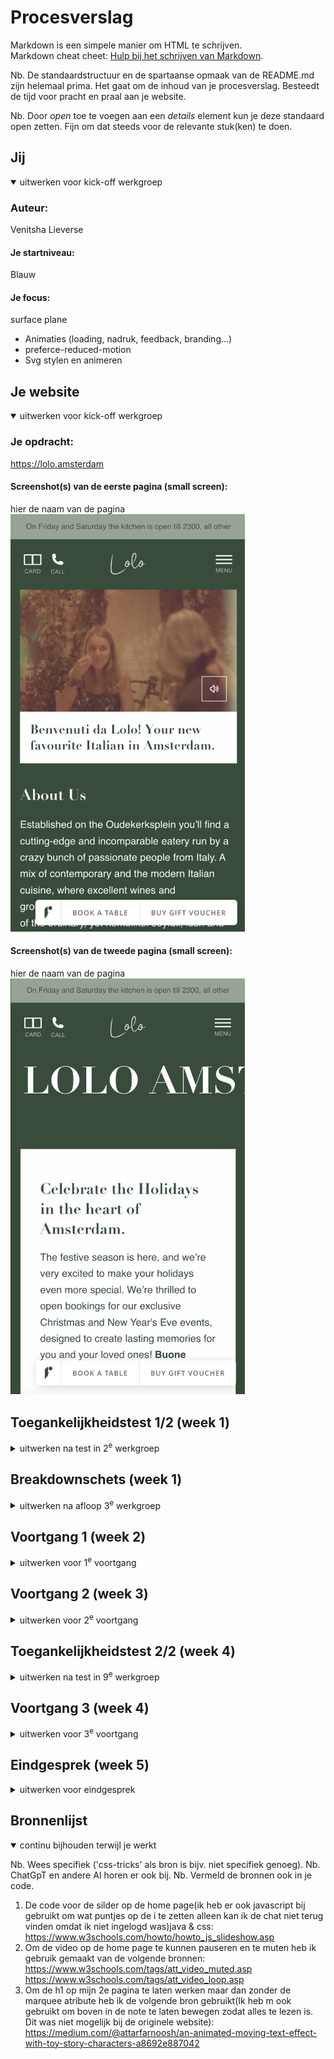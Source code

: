 # Procesverslag
Markdown is een simpele manier om HTML te schrijven.  
Markdown cheat cheet: [Hulp bij het schrijven van Markdown](https://github.com/adam-p/markdown-here/wiki/Markdown-Cheatsheet).

Nb. De standaardstructuur en de spartaanse opmaak van de README.md zijn helemaal prima. Het gaat om de inhoud van je procesverslag. Besteedt de tijd voor pracht en praal aan je website.

Nb. Door *open* toe te voegen aan een *details* element kun je deze standaard open zetten. Fijn om dat steeds voor de relevante stuk(ken) te doen.





## Jij

<details open>
  <summary>uitwerken voor kick-off werkgroep</summary>

  ### Auteur:
  Venitsha Lieverse

  #### Je startniveau:
   Blauw

  #### Je focus:

  surface plane
  - Animaties (loading, nadruk, feedback, branding...)
  - preferce-reduced-motion
  - Svg stylen en animeren

 
</details>





## Je website

<details open>
  <summary>uitwerken voor kick-off werkgroep</summary>

  ### Je opdracht:
  https://lolo.amsterdam 

  #### Screenshot(s) van de eerste pagina (small screen): 
  hier de naam van de pagina  
  <img src="readme-images/homepagina.png" width="375px" alt="home pagina">

  #### Screenshot(s) van de tweede pagina (small screen):
  hier de naam van de pagina  
  <img src="readme-images/2e-scherm.png" width="375px" alt="kerst en oud & nieuw planning.">
 
</details>



## Toegankelijkheidstest 1/2 (week 1)

<details>
  <summary>uitwerken na test in 2<sup>e</sup> werkgroep</summary>

  ### Bevindingen
 De site is goed te gebruiken met de voiceover functie. 
 Alle koppen en linkjes werden in de juiste volgorde opgelezen. 
 Ik heb geen fouten of problemen gevonden tijdens het doornemen van de website.

</details>



## Breakdownschets (week 1)

<details>
  <summary>uitwerken na afloop 3<sup>e</sup> werkgroep</summary>

  ### de hele pagina: 
  <img src="readme-images/breakdown-schets3.png" width="375px" alt="breakdown van de hele pagina">

  ### dynamisch deel (bijv menu): 
  <img src="readme-images/breakdown-schets1.png" width="375px" alt="breakdown van slider">

  ### wellicht nog een dynamisch deel (bijv filter): 
  <img src="readme-images/breakdown-schets.png" width="375px" alt="breakdown van articals">

</details>





## Voortgang 1 (week 2)

<details>
  <summary>uitwerken voor 1<sup>e</sup> voortgang</summary>

  ### Stand van zaken
  De html van de pagina overnemen ging goed.
  Nog niet begonnen met css


  ### Agenda voor meeting
  samen met je groepje opstellen

  | student 1      | student 2          | student 3    | student 4        |
  | ---            | ---                | ---          | ---              |
  | dit bespreken  | en dit             | en ik dit    | en dan ik dat    |
  | en dat ook nog | dit als er tijd is | nog een punt | dit wil ik zeker |
  | ...            | ...                | ...          | ...              |


  ### Verslag van meeting
  hier na afloop snel de uitkomsten van de meeting vastleggen

  - Fonts staan juist in mijn code.
  - Bepaalde buttons moeten linkjes worden.
  - Main tag moet er nog in.
  - Scroll-snapping en flexbox gebruiken om een carousel te maken. De arrows met flexbox.
  - De juiste volgorde van de html aanhouden zodat de screenreader in de goede volgorde leest. Later met flexbox de juiste positie instellen.
  - De text in de header is wat slecht te lezen, dit kan een goeie verbeter punt zijn.

</details>





## Voortgang 2 (week 3)

<details>
  <summary>uitwerken voor 2<sup>e</sup> voortgang</summary>

  ### Stand van zaken
  Begin van de css gaat goed, gebruik van de :root gaat
  ook goed. Ik weet niet zo goed hoe ik mijn html moet positioneren.


  ### Agenda voor meeting
  samen met je groepje opstellen

  | student 1      | student 2          | student 3    | student 4        |
  | ---            | ---                | ---          | ---              |
  | dit bespreken  | en dit             | en ik dit    | en dan ik dat    |
  | en dat ook nog | dit als er tijd is | nog een punt | dit wil ik zeker |
  | ...            | ...                | ...          | ...              |


  ### Verslag van meeting
  hier na afloop snel de uitkomsten van de meeting vastleggen

  - Beter gebruik maken van padding ipv width en centreren.
  - Met padding de tekst juist positioneren. 
  - Sections gebruiken mag.

</details>




## Toegankelijkheidstest 2/2 (week 4)

<details>
  <summary>uitwerken na test in 9<sup>e</sup> werkgroep</summary>

  ### Bevindingen
  - De echte website gebruikt alleen een lsi voor de menu pagina. Ik heb nu ook de juiste lists toegevoegd in de header, footer en waar nodig.
  - De video op de homepage staat standaard op autoplay op de echte site. Ik heb hem gepauseerd als je op de pagina komt en hij loopt automatisch als je hem aan hebt gezet.
  - Het contrast van de tekst in de footer op de echte site had een behoorlijk lage cijfer. Ik heb het op mijn eigen site een hoger contrast gegeven.

</details>





## Voortgang 3 (week 4)

<details>
  <summary>uitwerken voor 3<sup>e</sup> voortgang</summary>

  ### Stand van zaken
  Ik ben tevreden met wat ik op het moment heb. Ik heb bijna alle css gehad voor de basis opdracht. Ik weet alleen niet hoe ik de h1 moet animeren op mijn 2e pagina.
  Ik weet ook nog niet zo goed wat ik precies kwa surface plane wil gaan doen.


  ### Agenda voor meeting
  samen met je groepje opstellen

  | student 1      | student 2          | student 3    | student 4        |
  | ---            | ---                | ---          | ---              |
  | dit bespreken  | en dit             | en ik dit    | en dan ik dat    |
  | en dat ook nog | dit als er tijd is | nog een punt | dit wil ik zeker |
  | ...            | ...                | ...          | ...              |


  ### Verslag van meeting
  - Ik hulp gekregen met wat ik kan gebruiken voor de animatie van de h1. Ik kan daarvoor marquee gebruiken.
  - Ik ga voor de wat simpelere opties die te kiezen zijn voor de surface plane opdrachten.


</details>





## Eindgesprek (week 5)

<details>
  <summary>uitwerken voor eindgesprek</summary>

  ### Je uitkomst - karakteristiek screenshots:
  <img src="readme-images/dummy-plaatje.jpg" width="375px" alt="uitomst opdracht 1">


  ### Dit ging goed/Heb ik geleerd: 
  
  Ik heb geleerd hoe je met css het zelfde effect krijgt als met de marquee tag in html.

  <img src="/readme-images/tekst-animatie.png" width="375px" alt="top">


  ### Dit was lastig/Is niet gelukt:

 Ik had enorm veel moeite met het menu juist te krijgen en he heb uiteindelijk toch wel wat van een menu maar niet juist.

  <img src="readme-images/menu.png" width="375px" alt="bummer">
</details>





## Bronnenlijst

<details open>
  <summary>continu bijhouden terwijl je werkt</summary>

  Nb. Wees specifiek ('css-tricks' als bron is bijv. niet specifiek genoeg). 
  Nb. ChatGpT en andere AI horen er ook bij.
  Nb. Vermeld de bronnen ook in je code.

  1. De code voor de silder op de home page(ik heb er ook javascript bij gebruikt om wat puntjes op de i te zetten alleen kan ik de chat niet terug vinden omdat ik niet ingelogd was)java & css: https://www.w3schools.com/howto/howto_js_slideshow.asp
  2. Om de video op de home page te kunnen pauseren en te muten heb ik gebruik gemaakt van de volgende bronnen: https://www.w3schools.com/tags/att_video_muted.asp
	https://www.w3schools.com/tags/att_video_loop.asp 
  3. Om de h1 op mijn 2e pagina te laten werken maar dan zonder de marquee atribute heb ik de volgende bron gebruikt(Ik heb m ook gebruikt om boven in de note te laten bewegen zodat alles te lezen is. Dit was niet mogelijk bij de originele website): https://medium.com/@attarfarnoosh/an-animated-moving-text-effect-with-toy-story-characters-a8692e887042 

</details>